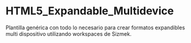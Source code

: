 # HTML5_Expandable_Multidevice
Plantilla genérica con todo lo necesario para crear formatos expandibles multi dispositivo utilizando workspaces de Sizmek.
